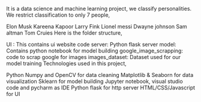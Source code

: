 It is a data science and machine learning project, we classify  personalities. We restrict classification to only 7 people,

Elon Musk
Kareena Kapoor
Larry Fink
Lionel messi
Dwayne johnson
Sam altman
Tom Cruies
Here is the folder structure,

UI : This contains ui website code
server: Python flask server
model: Contains python notebook for model building
google_image_scrapping: code to scrap google for images
images_dataset: Dataset used for our model training
Technologies used in this project,

Python
Numpy and OpenCV for data cleaning
Matplotlib & Seaborn for data visualization
Sklearn for model building
Jupyter notebook, visual studio code and pycharm as IDE
Python flask for http server
HTML/CSS/Javascript for UI
